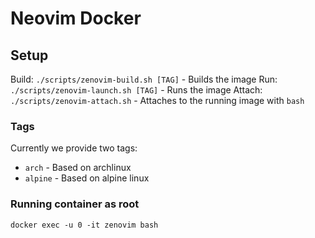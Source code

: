 # Neovim Docker

## Setup

Build: `./scripts/zenovim-build.sh [TAG]` - Builds the image
Run: `./scripts/zenovim-launch.sh [TAG]` - Runs the image
Attach: `./scripts/zenovim-attach.sh` - Attaches to the running image with `bash`

### Tags
Currently we provide two tags:
- `arch` - Based on archlinux
- `alpine` - Based on alpine linux


### Running container as root
`docker exec -u 0 -it zenovim bash`
